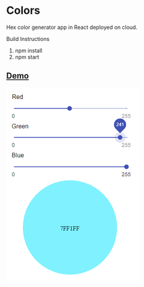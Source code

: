 # Colors
Hex color generator app in React deployed on cloud.

Build Instructions
1. npm install
2. npm start

## [Demo](https://hexcolorgenerator.herokuapp.com)

![Sample](https://github.com/pranavpkr/Colors/blob/master/color/public/ScreenShot.PNG)

